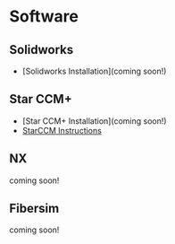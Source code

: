 # Software
## Solidworks
- [Solidworks Installation](coming soon!)

## Star CCM+
- [Star CCM+ Installation](coming soon!)
- [StarCCM Instructions](star.md)

## NX
coming soon!
## Fibersim
coming soon!

